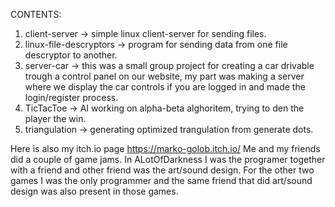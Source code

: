 CONTENTS:

1. client-server ->          simple linux client-server for sending files.
2. linux-file-descryptors -> program for sending data from one file descryptor to another.
3. server-car ->             this was a small group project for creating a car drivable trough a control panel on our website, my part was making a server where we display the car controls if you are logged in  and
                             made the login/register process.
4. TicTacToe ->              AI working on alpha-beta alghoritem, trying to den the player the win.
5. triangulation ->          generating optimized trangulation from generate dots.


Here is also my itch.io page https://marko-golob.itch.io/
Me and my friends did a couple of game jams. In ALotOfDarkness I was the programer together with a friend and other friend was the art/sound design.
For the other two games I was the only programmer and the same friend that did art/sound design was also present in those games.
